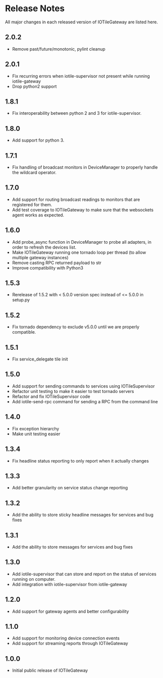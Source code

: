 # Release Notes

All major changes in each released version of IOTileGateway are listed here.

## 2.0.2

- Remove past/future/monotonic, pylint cleanup

## 2.0.1

- Fix recurring errors when iotile-supervisor not present while running iotile-gateway
- Drop python2 support

## 1.8.1

- Fix interoperability between python 2 and 3 for iotile-supervisor.

## 1.8.0

- Add support for python 3.

## 1.7.1

- Fix handling of broadcast monitors in DeviceManager to properly handle the
  wildcard operator.

## 1.7.0

- Add support for routing broadcast readings to monitors that are registered
  for them.
- Add test coverage to IOTileGateway to make sure that the websockets agent
  works as expected.

## 1.6.0

- Add probe_async function in DeviceManager to probe all adapters, in order to
refresh the devices list.
- Make IOTileGateway running one tornado loop per thread (to allow multiple gateway
instances)
- Remove casting RPC returned payload to str
- Improve compatibility with Python3

## 1.5.3

- Rerelease of 1.5.2 with < 5.0.0 version spec instead of <= 5.0.0 in setup.py

## 1.5.2

- Fix tornado dependency to exclude v5.0.0 until we are properly compatible.

## 1.5.1

- Fix service_delegate tile init

## 1.5.0

- Add support for sending commands to services using IOTileSupervisor
- Refactor unit testing to make it easier to test tornado servers
- Refactor and fix IOTileSupervisor code
- Add iotile-send-rpc command for sending a RPC from the command line

## 1.4.0

- Fix exception hierarchy
- Make unit testing easier

## 1.3.4

- Fix headline status reporting to only report when it actually changes

## 1.3.3

- Add better granularity on service status change reporting

## 1.3.2

- Add the ability to store sticky headline messages for services and bug fixes

## 1.3.1

- Add the ability to store messages for services and bug fixes

## 1.3.0

- Add iotile-supervisor that can store and report on the status of services
  running on computer.  
- Add integration with iotile-supervisor from iotile-gateway

## 1.2.0

- Add support for gateway agents and better configurability

## 1.1.0

- Add support for monitoring device connection events
- Add support for streaming reports through IOTileGateway

## 1.0.0

- Initial public release of IOTileGateway
